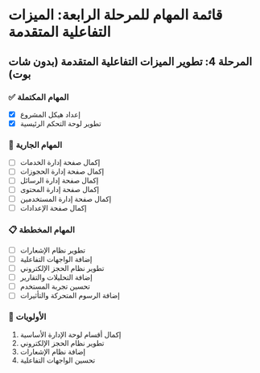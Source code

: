 # قائمة المهام للمرحلة الرابعة: الميزات التفاعلية المتقدمة

## المرحلة 4: تطوير الميزات التفاعلية المتقدمة (بدون شات بوت)

### ✅ المهام المكتملة
- [x] إعداد هيكل المشروع
- [x] تطوير لوحة التحكم الرئيسية

### 🚧 المهام الجارية
- [ ] إكمال صفحة إدارة الخدمات
- [ ] إكمال صفحة إدارة الحجوزات
- [ ] إكمال صفحة إدارة الرسائل
- [ ] إكمال صفحة إدارة المحتوى
- [ ] إكمال صفحة إدارة المستخدمين
- [ ] إكمال صفحة الإعدادات

### 📋 المهام المخططة
- [ ] تطوير نظام الإشعارات
- [ ] إضافة الواجهات التفاعلية
- [ ] تطوير نظام الحجز الإلكتروني
- [ ] إضافة التحليلات والتقارير
- [ ] تحسين تجربة المستخدم
- [ ] إضافة الرسوم المتحركة والتأثيرات

### 🎯 الأولويات
1. إكمال أقسام لوحة الإدارة الأساسية
2. تطوير نظام الحجز الإلكتروني
3. إضافة نظام الإشعارات
4. تحسين الواجهات التفاعلية

